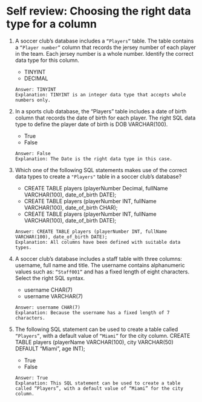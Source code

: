 # Self review: Choosing the right data type for a column

1. A soccer club’s database includes a `“Players”` table. The table contains a `“Player number”` column that records the jersey number of each player in the team. Each jersey number is a whole number. Identify the correct data type for this column.
    - TINYINT
    - DECIMAL
    ```
    Answer: TINYINT
    Explanation: TINYINT is an integer data type that accepts whole numbers only.
    ```

2. In a sports club database, the “Players” table includes a date of birth column that records the date of birth for each player. The right SQL data type to define the player date of birth is DOB VARCHAR(100).
    - True
    - False
    ```
    Answer: False
    Explanation: The Date is the right data type in this case.
    ```

3. Which one of the following SQL statements makes use of the correct data types to create a `"Players"` table in a soccer club’s database?
    - CREATE TABLE players (playerNumber Decimal, fullName VARCHAR(100), date_of_birth DATE);
    - CREATE TABLE players (playerNumber INT, fullName VARCHAR(100), date_of_birth CHAR);
    - CREATE TABLE players (playerNumber INT, fullName VARCHAR(100), date_of_birth DATE);
    ```
    Answer: CREATE TABLE players (playerNumber INT, fullName VARCHAR(100), date_of_birth DATE);
    Explanation: All columns have been defined with suitable data types.
    ```

4. A soccer club’s database includes a staff table with three columns: username, full name and title. The username contains alphanumeric values such as: `“Staff001”` and has a fixed length of eight characters. Select the right SQL syntax.
    - username CHAR(7)
    - username VARCHAR(7)
    ```
    Answer: username CHAR(7)
    Explanation: Because the username has a fixed length of 7 characters.
    ```

5. The following SQL statement can be used to create a table called `“Players”`, with a default value of `“Miami”` for the city column.
   CREATE TABLE players (playerName VARCHAR(100), city VARCHAR(50) DEFAULT “Miami”, age INT);
    - True
    - False
    ```
    Answer: True
    Explanation: This SQL statement can be used to create a table called “Players”, with a default value of “Miami” for the city column.
    ```